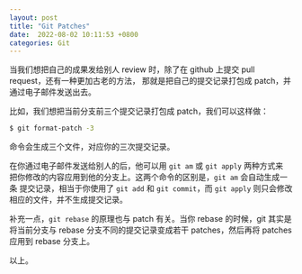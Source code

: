 ```yaml
---
layout: post
title: "Git Patches"
date:  2022-08-02 10:11:53 +0800
categories: Git
---
```


当我们想把自己的成果发给别人 review 时，除了在 github 上提交 pull request，还有一种更加古老的方法，
那就是把自己的提交记录打包成 patch，并通过电子邮件发送出去。

比如，我们想把当前分支前三个提交记录打包成 patch，我们可以这样做：
```sh
$ git format-patch -3
```
命令会生成三个文件，对应你的三次提交记录。

在你通过电子邮件发送给别人的后，他可以用 `git am` 或 `git apply` 两种方式来
把你修改的内容应用到他的分支上。这两个命令的区别是，`git am` 会自动生成一条
提交记录，相当于你使用了 `git add` 和 `git commit`，而 `git apply` 则只会修改
相应的文件，并不生成提交记录。

补充一点，`git rebase` 的原理也与 patch 有关。当你 rebase 的时候，git 其实是
将当前分支与 rebase 分支不同的提交记录变成若干 patches，然后再将 patches 应用到
rebase 分支上。

以上。
